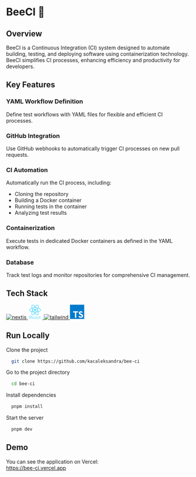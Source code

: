 # BeeCI 🐝

## Overview

BeeCI is a Continuous Integration (CI) system designed to automate building, testing, and deploying software using containerization technology.\
BeeCI simplifies CI processes, enhancing efficiency and productivity for developers.

## Key Features

### YAML Workflow Definition

Define test workflows with YAML files for flexible and efficient CI processes.

### GitHub Integration

Use GitHub webhooks to automatically trigger CI processes on new pull requests.

### CI Automation

Automatically run the CI process, including:

- Cloning the repository
- Building a Docker container
- Running tests in the container
- Analyzing test results

### Containerization

Execute tests in dedicated Docker containers as defined in the YAML workflow.

### Database

Track test logs and monitor repositories for comprehensive CI management.

## Tech Stack

<p align="left"> <a href="https://nextjs.org/" target="_blank" rel="noreferrer"> <img src="https://cdn.worldvectorlogo.com/logos/nextjs-2.svg" alt="nextjs" width="40" height="40"/> </a> <a href="https://reactjs.org/" target="_blank" rel="noreferrer"> <img src="https://raw.githubusercontent.com/devicons/devicon/master/icons/react/react-original-wordmark.svg" alt="react" width="40" height="40"/> </a> <a href="https://tailwindcss.com/" target="_blank" rel="noreferrer"> <img src="https://www.vectorlogo.zone/logos/tailwindcss/tailwindcss-icon.svg" alt="tailwind" width="40" height="40"/> </a> <a href="https://www.typescriptlang.org/" target="_blank" rel="noreferrer"> <img src="https://raw.githubusercontent.com/devicons/devicon/master/icons/typescript/typescript-original.svg" alt="typescript" width="40" height="40"/> </a> </p>

## Run Locally

Clone the project

```bash
  git clone https://github.com/kacaleksandra/bee-ci
```

Go to the project directory

```bash
  cd bee-ci
```

Install dependencies

```bash
  pnpm install
```

Start the server

```bash
  pnpm dev
```

## Demo

You can see the application on Vercel:\
https://bee-ci.vercel.app

